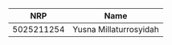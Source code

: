 

| NRP        | Name                         |
| ---------- | -----------------------------|
| 5025211254 | Yusna Millaturrosyidah       |

